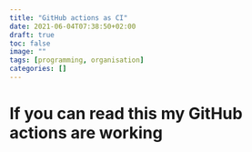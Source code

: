 ```yaml
---
title: "GitHub actions as CI"
date: 2021-06-04T07:38:50+02:00
draft: true
toc: false
image: ""
tags: [programming, organisation]
categories: []
---
```


# If you can read this my GitHub actions are working
<!--more-->


